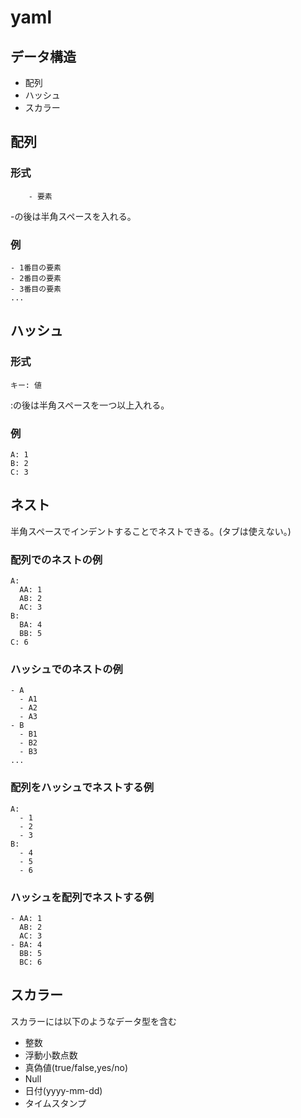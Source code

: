 # yaml
## データ構造
* 配列
* ハッシュ
* スカラー
## 配列
### 形式
```
	- 要素
```
-の後は半角スペースを入れる。
### 例
```
- 1番目の要素
- 2番目の要素
- 3番目の要素
...
```

## ハッシュ
### 形式
```
キー: 値
```
:の後は半角スペースを一つ以上入れる。
### 例
```
A: 1
B: 2
C: 3
```

## ネスト
半角スペースでインデントすることでネストできる。(タブは使えない。)
### 配列でのネストの例
```
A:
  AA: 1
  AB: 2
  AC: 3
B: 
  BA: 4
  BB: 5
C: 6
```
### ハッシュでのネストの例
```
- A
  - A1
  - A2
  - A3
- B
  - B1
  - B2
  - B3
...
```
### 配列をハッシュでネストする例
```
A:
  - 1
  - 2
  - 3
B:
  - 4
  - 5
  - 6
```
### ハッシュを配列でネストする例
```
- AA: 1
  AB: 2
  AC: 3
- BA: 4
  BB: 5
  BC: 6
```

## スカラー
スカラーには以下のようなデータ型を含む
* 整数
* 浮動小数点数
* 真偽値(true/false,yes/no)
* Null
* 日付(yyyy-mm-dd)
* タイムスタンプ
